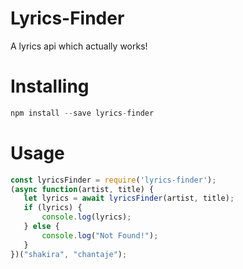 # Lyrics-Finder

A lyrics api which actually works!

# Installing

 ```js
npm install --save lyrics-finder
 ```

# Usage

 ```js
const lyricsFinder = require('lyrics-finder');
(async function(artist, title) {
    let lyrics = await lyricsFinder(artist, title);
    if (lyrics) {
        console.log(lyrics);
    } else {
        console.log("Not Found!");
    }
})("shakira", "chantaje");
``` 


